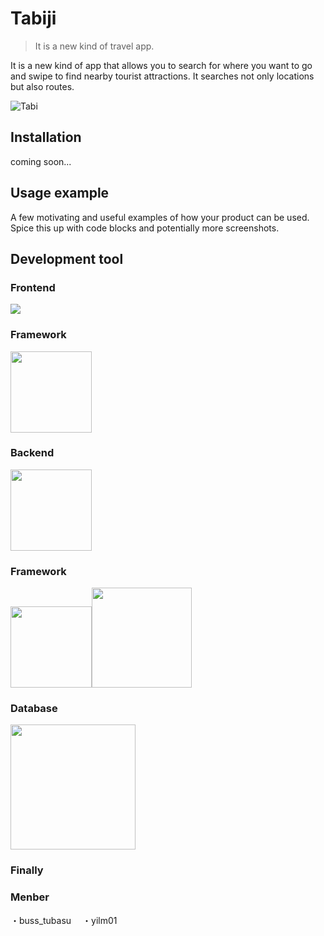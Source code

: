 # Tabiji
> It is a new kind of travel app.

It is a new kind of app that allows you to search for where you want to go and swipe to find nearby tourist attractions.
It searches not only locations but also routes.

![Tabi](https://user-images.githubusercontent.com/68532052/166087764-c5c3f07a-c0bc-44dc-8f9f-582b2db86403.png)

## Installation

coming soon...


## Usage example

A few motivating and useful examples of how your product can be used. Spice this up with code blocks and potentially more screenshots.
## Development tool
### Frontend

<img src="https://user-images.githubusercontent.com/68532052/139636353-a7e94393-3b84-4230-8cbf-d44c760ea8e8.png">

### Framework
<img src="https://user-images.githubusercontent.com/68532052/139639633-bb384de9-d023-40dd-a3d9-fd345ec0a21c.png" width="130px">

### Backend

<img src="https://user-images.githubusercontent.com/68532052/139637492-00062ccf-8969-43e7-8586-a3521e036f0b.png" width="130px">

### Framework



<img src="https://user-images.githubusercontent.com/68532052/139637516-7bd5af44-fd3f-4be2-a1ca-f0243b5061e4.png" width="130px"><img src="https://user-images.githubusercontent.com/68532052/139637504-5e154d5d-c2f6-4dde-8c9d-43669107c069.png" width="160px">


### Database
<img src="https://user-images.githubusercontent.com/68532052/139636452-0d118745-b13f-4469-a69a-ebce2675be64.png" width="200px">

### Finally

### Menber
 ・buss_tubasu
　・yilm01



